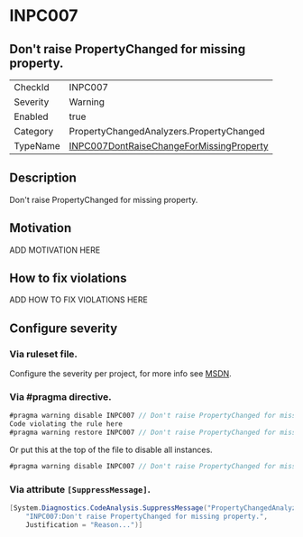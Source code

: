 # INPC007
## Don't raise PropertyChanged for missing property.

<!-- start generated table -->
<table>
<tr>
  <td>CheckId</td>
  <td>INPC007</td>
</tr>
<tr>
  <td>Severity</td>
  <td>Warning</td>
</tr>
<tr>
  <td>Enabled</td>
  <td>true</td>
</tr>
<tr>
  <td>Category</td>
  <td>PropertyChangedAnalyzers.PropertyChanged</td>
</tr>
<tr>
  <td>TypeName</td>
  <td><a href="https://github.com/DotNetAnalyzers/PropertyChangedAnalyzers/blob/master/PropertyChangedAnalyzers.Analyzers/INPC007DontRaiseChangeForMissingProperty.cs">INPC007DontRaiseChangeForMissingProperty</a></td>
</tr>
</table>
<!-- end generated table -->

## Description

Don't raise PropertyChanged for missing property.

## Motivation

ADD MOTIVATION HERE

## How to fix violations

ADD HOW TO FIX VIOLATIONS HERE

<!-- start generated config severity -->
## Configure severity

### Via ruleset file.

Configure the severity per project, for more info see [MSDN](https://msdn.microsoft.com/en-us/library/dd264949.aspx).

### Via #pragma directive.
```C#
#pragma warning disable INPC007 // Don't raise PropertyChanged for missing property.
Code violating the rule here
#pragma warning restore INPC007 // Don't raise PropertyChanged for missing property.
```

Or put this at the top of the file to disable all instances.
```C#
#pragma warning disable INPC007 // Don't raise PropertyChanged for missing property.
```

### Via attribute `[SuppressMessage]`.

```C#
[System.Diagnostics.CodeAnalysis.SuppressMessage("PropertyChangedAnalyzers.PropertyChanged", 
    "INPC007:Don't raise PropertyChanged for missing property.", 
    Justification = "Reason...")]
```
<!-- end generated config severity -->